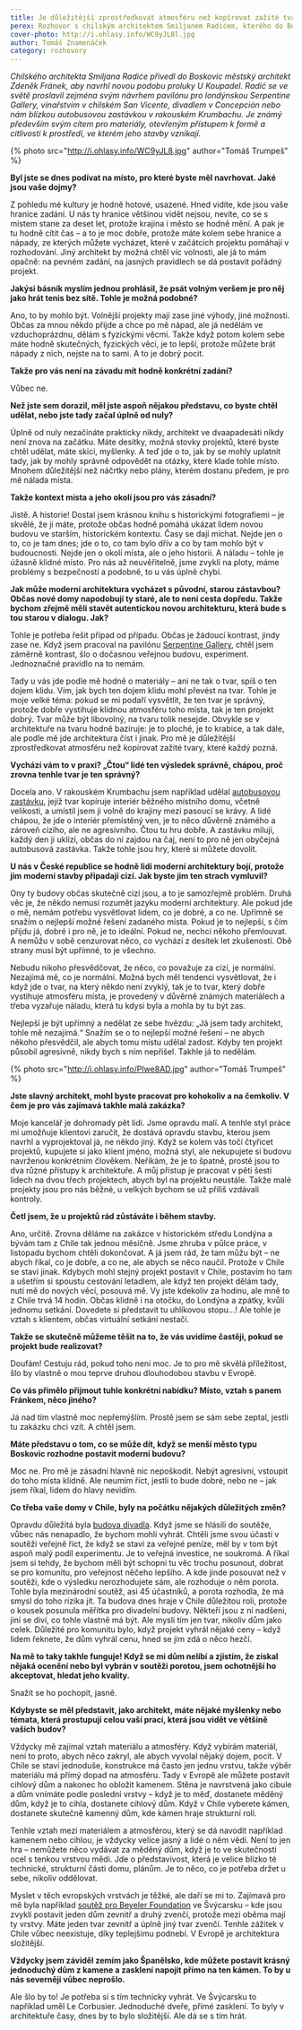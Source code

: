 ```yaml
---
title: Je důležitější zprostředkovat atmosféru než kopírovat zažité tvary
perex: Rozhovor s chilským architektem Smiljanem Radićem, kterého do Boskovic přivedl městský architekt Zdeněk Fránek, aby navrhl novou podobu proluky U Koupadel.
cover-photo: http://i.ohlasy.info/WC9yJL8l.jpg
author: Tomáš Znamenáček
category: rozhovory
---
```


*Chilského architekta Smiljana Radiće přivedl do Boskovic městský architekt Zdeněk Fránek, aby navrhl novou podobu proluky U Koupadel. Radić se ve světě proslavil zejména svým návrhem pavilónu pro londýnskou Serpentine Gallery, vinařstvím v chilském San Vicente, divadlem v Concepción nebo nám blízkou autobusovou zastávkou v rakouském Krumbachu. Je známý především svým citem pro materiály, otevřeným přístupem k formě a citlivostí k prostředí, ve kterém jeho stavby vznikají.*

{% photo src="http://i.ohlasy.info/WC9yJL8.jpg" author="Tomáš Trumpeš" %}

**Byl jste se dnes podívat na místo, pro které byste měl navrhovat. Jaké jsou vaše dojmy?**

Z pohledu mé kultury je hodně hotové, usazené. Hned vidíte, kde jsou vaše hranice zadání. U nás ty hranice většinou vidět nejsou, nevíte, co se s místem stane za deset let, protože krajina i město se hodně mění. A pak je tu hodně cítit čas – a to je moc dobře, protože máte kolem sebe hranice a nápady, ze kterých můžete vycházet, které v začátcích projektu pomáhají v rozhodování. Jiný architekt by možná chtěl víc volnosti, ale já to mám opačně: na pevném zadání, na jasných pravidlech se dá postavit pořádný projekt.

**Jakýsi básník myslím jednou prohlásil, že psát volným veršem je pro něj jako hrát tenis bez sítě. Tohle je možná podobné?**

Ano, to by mohlo být. Volnější projekty mají zase jiné výhody, jiné možnosti. Občas za mnou někdo přijde a chce po mě nápad, ale já nedělám ve vzduchoprázdnu, dělám s fyzickými věcmi. Takže když potom kolem sebe máte hodně skutečných, fyzických věcí, je to lepší, protože můžete brát nápady z nich, nejste na to sami. A to je dobrý pocit.

**Takže pro vás není na závadu mít hodně konkrétní zadání?**

Vůbec ne.

**Než jste sem dorazil, měl jste aspoň nějakou představu, co byste chtěl udělat, nebo jste tady začal úplně od nuly?**

Úplně od nuly nezačínáte prakticky nikdy, architekt ve dvaapadesáti nikdy není znova na začátku. Máte desítky, možná stovky projektů, které byste chtěl udělat, máte skici, myšlenky. A teď jde o to, jak by se mohly uplatnit tady, jak by mohly správně odpovědět na otázky, které klade tohle místo. Mnohem důležitější než náčrtky nebo plány, kterém dostanu předem, je pro mě nálada místa.

**Takže kontext místa a jeho okolí jsou pro vás zásadní?**

Jistě. A historie! Dostal jsem krásnou knihu s historickými fotografiemi – je skvělé, že ji máte, protože občas hodně pomáhá ukázat lidem novou budovu ve starším, historickém kontextu. Časy se dají míchat. Nejde jen o to, co je tam dnes; jde o to, co tam bylo dřív a co by tam mohlo být v budoucnosti. Nejde jen o okolí místa, ale o jeho historii. A náladu – tohle je úžasně klidné místo. Pro nás až neuvěřitelně, jsme zvyklí na ploty, máme problémy s bezpečností a podobně, to u vás úplně chybí.

**Jak může moderní architektura vycházet s původní, starou zástavbou? Občas nové domy napodobují ty staré, ale to není cesta dopředu. Takže bychom zřejmě měli stavět autentickou novou architekturu, která bude s tou starou v dialogu. Jak?**

Tohle je potřeba řešit případ od případu. Občas je žádoucí kontrast, jindy zase ne. Když jsem pracoval na pavilónu [Serpentine Gallery](https://www.dezeen.com/2016/02/18/video-interview-serpentine-gallery-pavilion-2014-smiljan-radic-model-making-movie/), chtěl jsem záměrně kontrast, šlo o dočasnou veřejnou budovu, experiment. Jednoznačné pravidlo na to nemám.

Tady u vás jde podle mě hodně o materiály – ani ne tak o tvar, spíš o ten dojem klidu. Vím, jak bych ten dojem klidu mohl převést na tvar. Tohle je moje velké téma: pokud se mi podaří vysvětlit, že ten tvar je správný, protože dobře vystihuje klidnou atmosféru toho místa, tak je ten projekt dobrý. Tvar může být libovolný, na tvaru tolik nesejde. Obvykle se v architektuře na tvaru hodně bazíruje: je to ploché, je to krabice, a tak dále, ale podle mě jde architektura číst i jinak. Pro mě je důležitější zprostředkovat atmosféru než kopírovat zažité tvary, které každý pozná.

**Vychází vám to v praxi? „Čtou“ lidé ten výsledek správně, chápou, proč zrovna tenhle tvar je ten správný?**

Docela ano. V rakouském Krumbachu jsem například udělal [autobusovou zastávku](https://www.dezeen.com/2014/05/16/bus-stop-project-fujimoto-shu-radic-austria/), jejíž tvar kopíruje interiér běžného místního domu, včetně velikosti, a umístil jsem ji volně do krajiny mezi pasoucí se krávy. A lidé chápou, že jde o interiér přemístěný ven, je to něco důvěrně známého a zároveň cizího, ale ne agresivního. Čtou tu hru dobře. A zastávku milují, každý den ji uklízí, občas do ní zajdou na čaj, není to pro ně jen obyčejná autobusová zastávka. Takže tohle jsou hry, které si můžete dovolit.

**U nás v České republice se hodně lidí moderní architektury bojí, protože jim moderní stavby připadají cizí. Jak byste jim ten strach vymluvil?**

Ony ty budovy občas skutečně cizí jsou, a to je samozřejmě problém. Druhá věc je, že někdo nemusí rozumět jazyku moderní architektury. Ale pokud jde o mě, nemám potřebu vysvětlovat lidem, co je dobré, a co ne. Upřímně se snažím o nejlepší možné řešení zadaného místa. Pokud je to nejlepší, s čím přijdu já, dobré i pro ně, je to ideální. Pokud ne, nechci někoho přemlouvat. A nemůžu v sobě cenzurovat něco, co vychází z desítek let zkušeností. Obě strany musí být upřímné, to je všechno.

Nebudu nikoho přesvědčovat, že něco, co považuje za cizí, je normální. Nezajímá mě, co je normální. Možná bych měl tendenci vysvětlovat, že i když jde o tvar, na který někdo není zvyklý, tak je to tvar, který dobře vystihuje atmosféru místa, je provedený v důvěrně známých materiálech a třeba vyzařuje náladu, která tu kdysi byla a mohla by tu být zas.

Nejlepší je být upřímný a nedělat ze sebe hvězdu: „Já jsem tady architekt, tohle mě nezajímá.“ Snažím se o to nejlepší možné řešení – ne abych někoho přesvědčil, ale abych tomu místu udělal zadost. Kdyby ten projekt působil agresivně, nikdy bych s ním nepřišel. Takhle já to nedělám.

{% photo src="http://i.ohlasy.info/PIwe8AD.jpg" author="Tomáš Trumpeš" %}

**Jste slavný architekt, mohl byste pracovat pro kohokoliv a na čemkoliv. V čem je pro vás zajímavá takhle malá zakázka?**

Moje kancelář je dohromady pět lidí. Jsme opravdu malí. A tenhle styl práce mi umožňuje klientovi zaručit, že dostává opravdu stavbu, kterou jsem navrhl a vyprojektoval já, ne někdo jiný. Když se kolem vás točí čtyřicet projektů, kupujete si jako klient jméno, možná styl, ale nekupujete si budovu navrženou konkrétním člověkem. Neříkám, že je to špatně, prostě jsou to dva různé přístupy k architektuře. A můj přístup je pracovat v pěti šesti lidech na dvou třech projektech, abych byl na projektu neustále. Takže malé projekty jsou pro nás běžné, u velkých bychom se už příliš vzdávali kontroly.

**Četl jsem, že u projektů rád zůstáváte i během stavby.**

Ano, určitě. Zrovna děláme na zakázce v historickém středu Londýna a bývám tam z Chile tak jednou měsíčně. Jsme zhruba v půlce práce, v listopadu bychom chtěli dokončovat. A já jsem rád, že tam můžu být – ne abych říkal, co je dobře, a co ne, ale abych se něco naučil. Protože v Chile se staví jinak. Kdybych mohl stejný projekt postavit v Chile, postavím ho tam a ušetřím si spoustu cestování letadlem, ale když ten projekt dělám tady, nutí mě do nových věcí, posouvá mě. Vy jste kdekoliv za hodinu, ale mně to z Chile trvá 14 hodin. Občas klidně i na otočku, do Londýna a zpátky, kvůli jednomu setkání. Dovedete si představit tu uhlíkovou stopu…! Ale tohle je vztah s klientem, občas virtuální setkání nestačí.

**Takže se skutečně můžeme těšit na to, že vás uvidíme častěji, pokud se projekt bude realizovat?**

Doufám! Cestuju rád, pokud toho není moc. Je to pro mě skvělá příležitost, šlo by vlastně o mou teprve druhou dlouhodobou stavbu v Evropě.

**Co vás přimělo přijmout tuhle konkrétní nabídku? Místo, vztah s panem Fránkem, něco jiného?**

Já nad tím vlastně moc nepřemýšlím. Prostě jsem se sám sebe zeptal, jestli tu zakázku chci vzít. A chtěl jsem.

**Máte představu o tom, co se může dít, když se menší město typu Boskovic rozhodne postavit moderní budovu?**

Moc ne. Pro mě je zásadní hlavně nic nepoškodit. Nebýt agresivní, vstoupit do toho místa klidně. Ale neumím říct, jestli to bude dobré, nebo ne – jak jsem říkal, lidem do hlavy nevidím.

**Co třeba vaše domy v Chile, byly na počátku nějakých důležitých změn?**

Opravdu důležitá byla [budova divadla](https://www.dezeen.com/2018/07/27/architecture-smiljan-radic-eduardo-castillo-gabriela-medrano-teatro-regional-del-biobio-chile-concepcion/). Když jsme se hlásili do soutěže, vůbec nás nenapadlo, že bychom mohli vyhrát. Chtěli jsme svou účastí v soutěži veřejně říct, že když se staví za veřejné peníze, měl by v tom být aspoň malý podíl experimentu. Je to veřejná investice, ne soukromá. A říkal jsem si tehdy, že bychom měli být schopni tu věc trochu posunout, dobrat se pro komunitu, pro veřejnost něčeho lepšího. A kde jinde posouvat než v soutěži, kde o výsledku nerozhodujete sám, ale rozhoduje o něm porota. Tohle byla mezinárodní soutěž, asi 45 účastníků, a porota rozhodla, že má smysl do toho rizika jít. Ta budova dnes hraje v Chile důležitou roli, protože o kousek posunula měřítka pro divadelní budovy. Někteří jsou z ní nadšeni, jiní se diví, co tohle vlastně má být. Ale myslí tím jen tvar, nikoliv dům jako celek. Důležité pro komunitu bylo, když projekt vyhrál nějaké ceny – když lidem řeknete, že dům vyhrál cenu, hned se jim zdá o něco hezčí.

**Na mě to taky takhle funguje! Když se mi dům nelíbí a zjistím, že získal nějaká ocenění nebo byl vybrán v soutěži porotou, jsem ochotnější ho akceptovat, hledat jeho kvality.**

Snažit se ho pochopit, jasně.

**Kdybyste se měl představit, jako architekt, máte nějaké myšlenky nebo témata, která prostupují celou vaší prací, která jsou vidět ve většině vašich budov?**

Vždycky mě zajímal vztah materiálu a atmosféry. Když vybírám materiál, není to proto, abych něco zakryl, ale abych vyvolal nějaký dojem, pocit. V Chile se staví jednoduše, konstrukce má často jen jednu vrstvu, takže výběr materiálu má přímý dopad na atmosféru. Tady v Evropě ale můžete postavit cihlový dům a nakonec ho obložit kamenem. Stěna je navrstvená jako cibule a dům vnímáte podle poslední vrstvy – když je to měď, dostanete měděný dům, když je to cihla, dostanete cihlový dům. Když v Chile vyberete kámen, dostanete skutečně kamenný dům, kde kámen hraje strukturní roli. 

Tenhle vztah mezi materiálem a atmosférou, který se dá navodit například kamenem nebo cihlou, je vždycky velice jasný a lidé o něm vědí. Není to jen hra – nemůžete něco vydávat za měděný dům, když je to ve skutečnosti ocel s tenkou vrstvou mědi. Jde o představivost, která je velice blízko té technické, strukturní části domu, plánům. Je to něco, co je potřeba držet u sebe, nikoliv oddělovat.

Myslet v těch evropských vrstvách je těžké, ale daří se mi to. Zajímavá pro mě byla například [soutěž pro Beyeler Foundation](https://divisare.com/projects/386309-smiljan-radic-beyeler-foundation-extension-building) ve Švýcarsku – kde jsou zvyklí postavit jeden dům zevnitř a druhý zvenčí, protože mezi oběma mají ty vrstvy. Máte jeden tvar zevnitř a úplně jiný tvar zvenčí. Tenhle zážitek v Chile vůbec neexistuje, díky teplejšímu podnebí. V Evropě je architektura složitější.

**Vždycky jsem záviděl zemím jako Španělsko, kde můžete postavit krásný jednoduchý dům z kamene a zasklení napojit přímo na ten kámen. To by u nás severněji vůbec neprošlo.**

Ale šlo by to! Je potřeba si s tím technicky vyhrát. Ve Švýcarsku to například uměl Le Corbusier. Jednoduché dveře, přímé zasklení. To byly v architektuře časy, dnes by to bylo složitější. Ale dá se s tím hrát.
